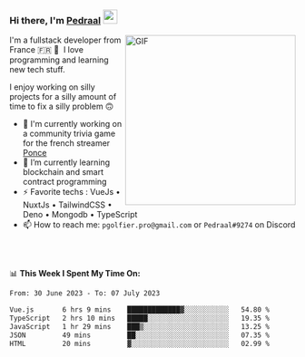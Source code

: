 ### Hi there, I'm <a href="https://pedraal.dev" target="_blank">Pedraal</a> <img src="https://media.giphy.com/media/hvRJCLFzcasrR4ia7z/giphy.gif" width="25px">
<img align="right" alt="GIF" src="https://pedraal.dev/avatar.png" width="300" height="300" />

I'm a fullstack developer from France 🇫🇷 🥖 &nbsp;I love programming and learning new
tech stuff.

I enjoy working on silly projects for a silly amount of time to fix a silly problem 🙃

- 🔭  I'm currently working on a community trivia game for the french streamer <a href="https://twitch.tv/ponce" target="_blank">Ponce</a>
- 🌱 I’m currently learning blockchain and smart contract programming
- ⚡ Favorite techs : VueJs &bull; NuxtJs &bull; TailwindCSS &bull; Deno &bull; Mongodb &bull; TypeScript
- 📫 How to reach me: `pgolfier.pro@gmail.com` or `Pedraal#9274` on Discord

<br>
<br>

📊 **This Week I Spent My Time On:**
<!--START_SECTION:waka-->

```txt
From: 30 June 2023 - To: 07 July 2023

Vue.js       6 hrs 9 mins    █████████████▓░░░░░░░░░░░   54.80 %
TypeScript   2 hrs 10 mins   █████░░░░░░░░░░░░░░░░░░░░   19.35 %
JavaScript   1 hr 29 mins    ███▒░░░░░░░░░░░░░░░░░░░░░   13.25 %
JSON         49 mins         ██░░░░░░░░░░░░░░░░░░░░░░░   07.35 %
HTML         20 mins         ▓░░░░░░░░░░░░░░░░░░░░░░░░   02.99 %
```

<!--END_SECTION:waka-->
